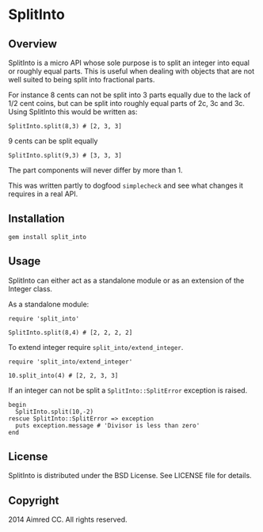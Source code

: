 # SplitInto

## Overview

SplitInto is a micro API whose sole purpose is to split an integer into equal or roughly equal parts. This is useful when dealing with objects that are not well suited to being split into fractional parts.

For instance  8 cents can not be split into 3 parts equally due to the lack of 1/2 cent coins, but can be split into roughly equal parts of 2c, 3c and 3c. Using SplitInto this would be written as: 

    SplitInto.split(8,3) # [2, 3, 3]

9 cents can be split equally
    
    SplitInto.split(9,3) # [3, 3, 3]

The part components will never differ by more than 1.

This was written partly to dogfood `simplecheck` and see what changes it requires in a real API.

## Installation
  
    gem install split_into

## Usage

SplitInto can either act as a standalone module or as an extension of the Integer class.

As a standalone module:

    require 'split_into'

    SplitInto.split(8,4) # [2, 2, 2, 2]

To extend integer require `split_into/extend_integer`.

    require 'split_into/extend_integer'

    10.split_into(4) # [2, 2, 3, 3]

If an integer can not be split a `SplitInto::SplitError` exception is raised.

    begin
      SplitInto.split(10,-2) 
    rescue SplitInto::SplitError => exception
      puts exception.message # 'Divisor is less than zero'
    end

## License

SplitInto is distributed under the BSD License. See LICENSE file for details.

## Copyright

2014 Aimred CC. All rights reserved.

